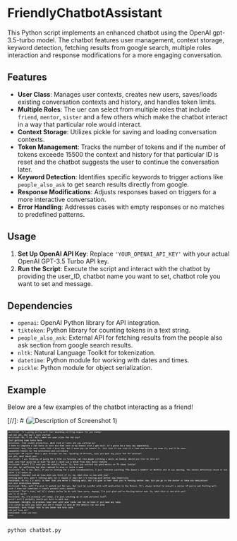 # FriendlyChatbotAssistant

This Python script implements an enhanced chatbot using the OpenAI gpt-3.5-turbo model. The chatbot features user management, context storage, keyword detection, fetching results from google search, multiple roles interaction and response modifications for a more engaging conversation.

## Features

- **User Class**: Manages user contexts, creates new users, saves/loads existing conversation contexts and history, and handles token limits.
- **Multiple Roles**: The uer can select from multiple roles that include `friend`, `mentor`, `sister` and a few others which make the chatbot interact in a way that particular role would interact.
- **Context Storage**: Utilizes pickle for saving and loading conversation contexts.
- **Token Management**: Tracks the number of tokens and if the number of tokens exceede 15500 the context and history for that particular ID is reset and the chatbot suggests the user to continue the conversation later.
- **Keyword Detection**: Identifies specific keywords to trigger actions like `people_also_ask` to get search results directly from google.
- **Response Modifications**: Adjusts responses based on triggers for a more interactive conversation.
- **Error Handling**: Addresses cases with empty responses or no matches to predefined patterns.

## Usage

1. **Set Up OpenAI API Key**: Replace `'YOUR_OPENAI_API_KEY'` with your actual OpenAI GPT-3.5 Turbo API key.
2. **Run the Script**: Execute the script and interact with the chatbot by providing the user_ID, chatbot name you want to set, chatbot role you want to set and message.

## Dependencies

- `openai`: OpenAI Python library for API integration.
- `tiktoken`: Python library for counting tokens in a text string.
- `people_also_ask`: External API for fetching results from the people also ask section from google search results.
- `nltk`: Natural Language Toolkit for tokenization.
- `datetime`: Python module for working with dates and times.
- `pickle`: Python module for object serialization.

## Example
Below are a few examples of the chatbot interacting as a friend!

[//]: # (![Description of Screenshot 1](screenshots/screenshot1.png))

![alt text](https://github.com/ZainabZaman/FriendlyChatbotAssistant/blob/c2e2f22301740e4179df4156aaa3ab186770fa86/result_images/friend.JPG?raw=true)
```python
python chatbot.py

